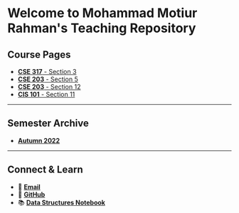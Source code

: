 # Welcome to Mohammad Motiur Rahman's Teaching Repository

## Course Pages
- [**CSE 317** - Section 3](https://mohammadmotiurrahman.github.io/cse317_3)
- [**CSE 203** - Section 5](https://mohammadmotiurrahman.github.io/cse203_5)
- [**CSE 203** - Section 12](https://mohammadmotiurrahman.github.io/cse203_12)
- [**CIS 101** - Section 11](https://mohammadmotiurrahman.github.io/cis101_11)

---

## Semester Archive
- [**Autumn 2022**](https://mohammadmotiurrahman.github.io/autumn2022)

---

## Connect & Learn
- 📧 [**Email**](mailto:mohammadmotiurrahman@gmail.com)
- 📁 [**GitHub**](https://github.com/mohammadmotiurrahman)
- 📚 [**Data Structures Notebook**](https://colab.research.google.com/drive/1UxLPRVgJe6Cleeqv3b59vl9fHWnk4ar5?usp=sharing)
